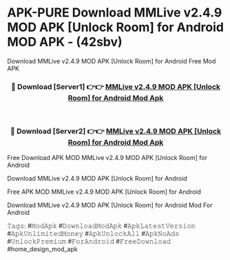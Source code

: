 # APK-PURE Download MMLive v2.4.9 MOD APK [Unlock Room] for Android MOD APK - (42sbv)
Download MMLive v2.4.9 MOD APK [Unlock Room] for Android Free Mod APK

<div align="center">
<h3>🔴 Download [Server1] 👉👉 <a href="https://apk-comot.site?title=MMLive_v2.4.9_MOD_APK_[Unlock_Room]_for_Android">MMLive v2.4.9 MOD APK [Unlock Room] for Android Mod Apk</a></h3><br>

<h3>🔴 Download [Server2] 👉👉 <a href="https://apk-comot.site?title=MMLive_v2.4.9_MOD_APK_[Unlock_Room]_for_Android">MMLive v2.4.9 MOD APK [Unlock Room] for Android Mod Apk</a></h3>
</div>


Free Download APK MOD MMLive v2.4.9 MOD APK [Unlock Room] for Android

Download MMLive v2.4.9 MOD APK [Unlock Room] for Android 

Free APK MOD MMLive v2.4.9 MOD APK [Unlock Room] for Android 

Download MMLive v2.4.9 MOD APK [Unlock Room] for Android Mod For Android

𝚃𝚊𝚐𝚜: #𝙼𝚘𝚍𝙰𝚙𝚔 #𝙳𝚘𝚠𝚗𝚕𝚘𝚊𝚍𝙼𝚘𝚍𝙰𝚙𝚔 #𝙰𝚙𝚔𝙻𝚊𝚝𝚎𝚜𝚝𝚅𝚎𝚛𝚜𝚒𝚘𝚗 #𝙰𝚙𝚔𝚄𝚗𝚕𝚒𝚖𝚒𝚝𝚎𝚍𝙼𝚘𝚗𝚎𝚢 #𝙰𝚙𝚔𝚄𝚗𝚕𝚘𝚌𝚔𝙰𝚕𝚕 #𝙰𝚙𝚔𝙽𝚘𝙰𝚍𝚜 #𝚄𝚗𝚕𝚘𝚌𝚔𝙿𝚛𝚎𝚖𝚒𝚞𝚖 #𝙵𝚘𝚛𝙰𝚗𝚍𝚛𝚘𝚒𝚍 #𝙵𝚛𝚎𝚎𝙳𝚘𝚠𝚗𝚕𝚘𝚊𝚍 #home_design_mod_apk